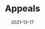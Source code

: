 ---
slug: /pages/v-policies-for-schools-abroad/middlebury-college-policies/appeal
date: 2021-12-17
title: Appeals
---